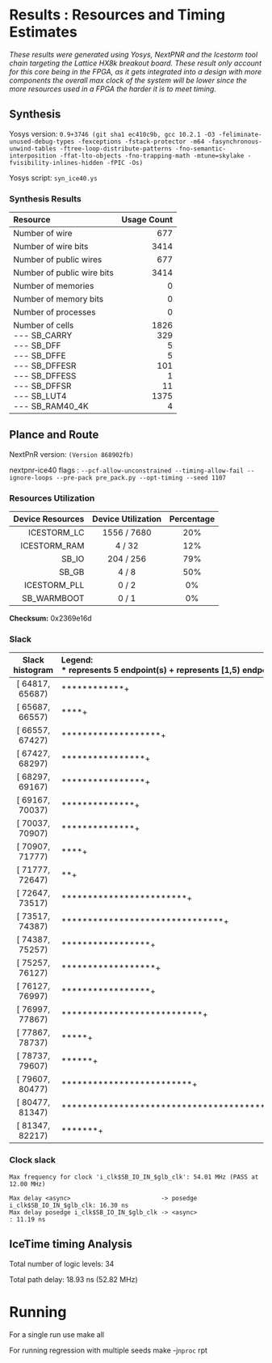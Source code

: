 # Results : Resources and Timing Estimates
_These results were generated using Yosys, NextPNR and the Icestorm tool chain targeting the Lattice HX8k breakout board. These result only account for this core being in the FPGA, as it gets integrated into a design with more components the overall max clock of the system will be lower since the more resources used in a FPGA the harder it is to meet timing._

## Synthesis 
 Yosys version: `0.9+3746 (git sha1 ec410c9b, gcc 10.2.1 -O3 -feliminate-unused-debug-types -fexceptions -fstack-protector -m64 -fasynchronous-unwind-tables -ftree-loop-distribute-patterns -fno-semantic-interposition -ffat-lto-objects -fno-trapping-math -mtune=skylake -fvisibility-inlines-hidden -fPIC -Os)`

 Yosys script: `syn_ice40.ys`

### Synthesis Results
| Resource                  | Usage Count | 
| :------------------------ | ----------: |
| Number of  wire           |          677|
| Number of wire bits       |         3414|
| Number of public wires    |          677|
| Number of public wire bits|         3414|
| Number of memories        |            0|
| Number of memory bits     |            0|
| Number of processes       |            0|
| Number of cells<br> --- SB_CARRY <br> --- SB_DFF <br> --- SB_DFFE <br> --- SB_DFFESR <br> --- SB_DFFESS <br> --- SB_DFFSR <br> --- SB_LUT4 <br> --- SB_RAM40_4K |               1826<br>329<br>5<br>5<br>101<br>1<br>11<br>1375<br>4|


## Plance and Route
NextPnR version: `(Version 868902fb)`

nextpnr-ice40 flags : `--pcf-allow-unconstrained --timing-allow-fail --ignore-loops --pre-pack pre_pack.py --opt-timing --seed 1107`


### Resources Utilization 

|Device Resources |Device Utilization|Percentage|
| --------------: | :--------------: | :------: |
|ICESTORM_LC      |  1556 / 7680     |    20%   |
|ICESTORM_RAM     |     4 /   32     |    12%   |
|SB_IO            |   204 /  256     |    79%   |
|SB_GB            |     4 /    8     |    50%   |
|ICESTORM_PLL     |     0 /    2     |     0%   |
|SB_WARMBOOT      |     0 /    1     |     0%   |


**Checksum:** 0x2369e16d

### Slack

|**Slack histogram** | Legend:<br> * represents 5 endpoint(s) + represents [1,5) endpoint(s)|
| :--------------: | :-------------------------------------------------------- |
| [ 64817,  65687) |************+|
| [ 65687,  66557) |****+|
| [ 66557,  67427) |*******************+|
| [ 67427,  68297) |****************+|
| [ 68297,  69167) |****************+|
| [ 69167,  70037) |**************+|
| [ 70037,  70907) |**************+|
| [ 70907,  71777) |****+|
| [ 71777,  72647) |**+|
| [ 72647,  73517) |************************+|
| [ 73517,  74387) |*******************************+|
| [ 74387,  75257) |*****************+|
| [ 75257,  76127) |******************+|
| [ 76127,  76997) |*****************+|
| [ 76997,  77867) |***************************+|
| [ 77867,  78737) |*****+|
| [ 78737,  79607) |******+|
| [ 79607,  80477) |*************************+|
| [ 80477,  81347) |************************************************************ |
| [ 81347,  82217) |*******+|


### Clock slack

    Max frequency for clock 'i_clk$SB_IO_IN_$glb_clk': 54.01 MHz (PASS at 12.00 MHz)
    
    Max delay <async>                         -> posedge i_clk$SB_IO_IN_$glb_clk: 16.30 ns
    Max delay posedge i_clk$SB_IO_IN_$glb_clk -> <async>                        : 11.19 ns

## IceTime timing Analysis

Total number of logic levels: 34

Total path delay: 18.93 ns (52.82 MHz)

# Running

For a single run use
    make all

For running regression with multiple seeds
    make -j`nproc` rpt